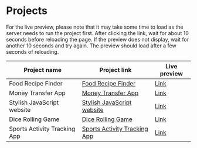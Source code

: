# Projects

For the live preview, please note that it may take some time to load as the server needs to run the project first. 
After clicking the link, wait for about 10 seconds before reloading the page. 
If the preview does not display, wait for another 10 seconds and try again. 
The preview should load after a few seconds of reloading.

| Project name                 | Project link                                                  | Live preview                                                 |
| ---------------------------- | ------------------------------------------------------------- | ------------------------------------------------------------ |
| Food Recipe Finder | [Food Recipe Finder](https://github.com/mAbdullah821/forkify-project) | [Link](https://forkify-mahmoud-abdullah.netlify.app/) |
| Money Transfer App           | [Money Transfer App](https://github.com/mAbdullah821/javascript-projects/tree/master/Money%20Transfer%20App)                     | [Link](https://money-transfer-app821.netlify.app/)           |
| Stylish JavaScript website   | [Stylish JavaScript website](https://github.com/mAbdullah821/javascript-projects/tree/master/Stylish%20JavaScript%20website)     | [Link](https://stylish-javascript-website821.netlify.app/)   |
| Dice Rolling Game            | [Dice Rolling Game](https://github.com/mAbdullah821/javascript-projects/tree/master/Dice%20Rolling%20Game)                       | [Link](https://dice-rolling-game821.netlify.app/)            |
| Sports Activity Tracking App | [Sports Activity Tracking App](https://github.com/mAbdullah821/javascript-projects/tree/master/Sports%20Activity%20Tracking%20App) | [Link](https://sports-activity-tracking-app821.netlify.app/) |
